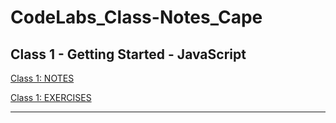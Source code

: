 # CodeLabs_Class-Notes_Cape

## Class 1 - Getting Started - JavaScript

[Class 1: NOTES](https://github.com/WilderDev/CodeLabs_Class-Notes_Cape/blob/main/01__Getting-Started__JavaScipt/01_Class-Notes.md)

[Class 1: EXERCISES](https://github.com/WilderDev/CodeLabs_Class-Notes_Cape/blob/main/01__Getting-Started__JavaScipt/01_Class-Exercises.md)

---
